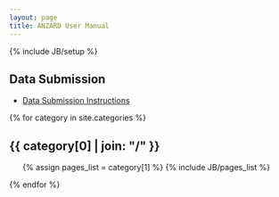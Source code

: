 ```yaml
---
layout: page
title: ANZARD User Manual
---
```

{% include JB/setup %}

  <h2 id="anzard_data_submission_instructions">Data Submission</h2>
  <ul>
    <li><a href="/user_manual/pdfs/anzard_data_submission_instructions_v1.0_20Oct2020.pdf">Data Submission Instructions</a></li>
  </ul>
{% for category in site.categories %}
  <h2 id="{{ category[0] }}-ref">{{ category[0] | join: "/" }}</h2>
  <ul>
    {% assign pages_list = category[1] %}
    {% include JB/pages_list %}
  </ul>
{% endfor %}
